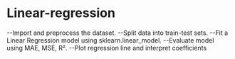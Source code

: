 # Linear-regression
--Import and preprocess the dataset.
--Split data into train-test sets.
--Fit a Linear Regression model using sklearn.linear_model.
--Evaluate model using MAE, MSE, R².
--Plot regression line and interpret coefficients
